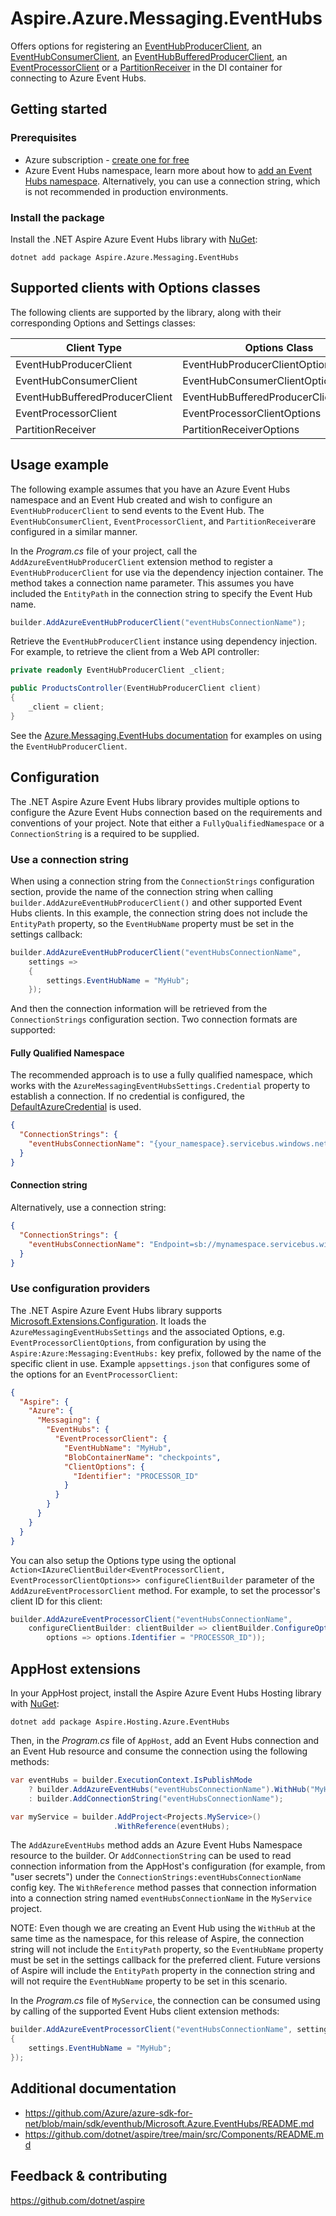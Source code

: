 # Aspire.Azure.Messaging.EventHubs

Offers options for registering an [EventHubProducerClient](https://learn.microsoft.com/en-us/dotnet/api/azure.messaging.eventhubs.producer.eventhubproducerclient), an [EventHubConsumerClient](https://learn.microsoft.com/dotnet/api/azure.messaging.eventhubs.consumer.eventhubconsumerclient), an [EventHubBufferedProducerClient](https://learn.microsoft.com/dotnet/api/azure.messaging.eventhubs.producer.eventhubbufferedproducerclient), an [EventProcessorClient](https://learn.microsoft.com/dotnet/api/azure.messaging.eventhubs.eventprocessorclient) or a [PartitionReceiver](https://learn.microsoft.com/en-us/dotnet/api/azure.messaging.eventhubs.primitives.partitionreceiver) in the DI container for connecting to Azure Event Hubs.

## Getting started

### Prerequisites

- Azure subscription - [create one for free](https://azure.microsoft.com/free/)
- Azure Event Hubs namespace, learn more about how to [add an Event Hubs namespace](https://learn.microsoft.com/en-us/azure/event-hubs/event-hubs-create). Alternatively, you can use a connection string, which is not recommended in production environments.

### Install the package

Install the .NET Aspire Azure Event Hubs library with [NuGet](https://www.nuget.org):

```dotnetcli
dotnet add package Aspire.Azure.Messaging.EventHubs
```

## Supported clients with Options classes

The following clients are supported by the library, along with their corresponding Options and Settings classes:

| Client Type                    | Options Class                         | Settings Class                                   |
|--------------------------------|---------------------------------------|--------------------------------------------------|
| EventHubProducerClient         | EventHubProducerClientOptions         | AzureMessagingEventHubsProducerSettings          |
| EventHubConsumerClient         | EventHubConsumerClientOptions         | AzureMessagingEventHubsConsumerSettings          |
| EventHubBufferedProducerClient | EventHubBufferedProducerClientOptions | AzureMessagingEventHubsBufferedProducerSettings  |
| EventProcessorClient           | EventProcessorClientOptions           | AzureMessagingEventHubsProcessorSettings         |
| PartitionReceiver              | PartitionReceiverOptions              | AzureMessagingEventHubsPartitionReceiverSettings |

## Usage example

The following example assumes that you have an Azure Event Hubs namespace and an Event Hub created and wish to configure an `EventHubProducerClient` to send events to the Event Hub. The `EventHubConsumerClient`, `EventProcessorClient`, and `PartitionReceiver`are configured in a similar manner.

In the _Program.cs_ file of your project, call the `AddAzureEventHubProducerClient` extension method to register
a `EventHubProducerClient` for use via the dependency injection container. The method takes a connection name parameter. This assumes you have included the `EntityPath` in the connection string to specify the Event Hub name.

```csharp
builder.AddAzureEventHubProducerClient("eventHubsConnectionName");
```

Retrieve the `EventHubProducerClient` instance using dependency injection. For example, to retrieve the
client from a Web API controller:

```csharp
private readonly EventHubProducerClient _client;

public ProductsController(EventHubProducerClient client)
{
    _client = client;
}
```

See the [Azure.Messaging.EventHubs documentation](https://github.com/Azure/azure-sdk-for-net/blob/main/sdk/eventhub/Azure.Messaging.EventHubs/README.md) for examples on using the `EventHubProducerClient`.

## Configuration

The .NET Aspire Azure Event Hubs library provides multiple options to configure the Azure Event Hubs connection based on the requirements and conventions of your project. Note that either a `FullyQualifiedNamespace` or a `ConnectionString` is a required to be supplied.

### Use a connection string

When using a connection string from the `ConnectionStrings` configuration section, provide the name of the connection string when calling `builder.AddAzureEventHubProducerClient()` and other supported Event Hubs clients. In this example, the connection string does not include the `EntityPath` property, so the `EventHubName` property must be set in the settings callback:

```csharp
builder.AddAzureEventHubProducerClient("eventHubsConnectionName",
    settings =>
    {
        settings.EventHubName = "MyHub";
    });
```

And then the connection information will be retrieved from the `ConnectionStrings` configuration section. Two connection formats are supported:

#### Fully Qualified Namespace

The recommended approach is to use a fully qualified namespace, which works with the `AzureMessagingEventHubsSettings.Credential` property to establish a connection. If no credential is configured, the [DefaultAzureCredential](https://learn.microsoft.com/dotnet/api/azure.identity.defaultazurecredential) is used.

```json
{
  "ConnectionStrings": {
    "eventHubsConnectionName": "{your_namespace}.servicebus.windows.net"
  }
}
```

#### Connection string

Alternatively, use a connection string:

```json
{
  "ConnectionStrings": {
    "eventHubsConnectionName": "Endpoint=sb://mynamespace.servicebus.windows.net/;SharedAccessKeyName=accesskeyname;SharedAccessKey=accesskey;EntityPath=MyHub"
  }
}
```

### Use configuration providers

The .NET Aspire Azure Event Hubs library supports [Microsoft.Extensions.Configuration](https://learn.microsoft.com/dotnet/api/microsoft.extensions.configuration). It loads the `AzureMessagingEventHubsSettings` and the associated Options, e.g. `EventProcessorClientOptions`, from configuration by using the `Aspire:Azure:Messaging:EventHubs:` key prefix, followed by the name of the specific client in use. Example `appsettings.json` that configures some of the options for an `EventProcessorClient`:

```json
{
  "Aspire": {
    "Azure": {
      "Messaging": {
        "EventHubs": {
          "EventProcessorClient": {
            "EventHubName": "MyHub",
            "BlobContainerName": "checkpoints",
            "ClientOptions": {
              "Identifier": "PROCESSOR_ID"
            }
          }
        }
      }
    }
  }
}
```

You can also setup the Options type using the optional `Action<IAzureClientBuilder<EventProcessorClient, EventProcessorClientOptions>> configureClientBuilder` parameter of the `AddAzureEventProcessorClient` method. For example, to set the processor's client ID for this client:

```csharp
builder.AddAzureEventProcessorClient("eventHubsConnectionName",
    configureClientBuilder: clientBuilder => clientBuilder.ConfigureOptions(
        options => options.Identifier = "PROCESSOR_ID"));
```

## AppHost extensions

In your AppHost project, install the Aspire Azure Event Hubs Hosting library with [NuGet](https://www.nuget.org):

```dotnetcli
dotnet add package Aspire.Hosting.Azure.EventHubs
```

Then, in the _Program.cs_ file of `AppHost`, add an Event Hubs connection and an Event Hub resource and consume the connection using the following methods:

```csharp
var eventHubs = builder.ExecutionContext.IsPublishMode
    ? builder.AddAzureEventHubs("eventHubsConnectionName").WithHub("MyHub")
    : builder.AddConnectionString("eventHubsConnectionName");

var myService = builder.AddProject<Projects.MyService>()
                       .WithReference(eventHubs);
```

The `AddAzureEventHubs` method adds an Azure Event Hubs Namespace resource to the builder. Or `AddConnectionString` can be used to read connection information from the AppHost's configuration (for example, from "user secrets") under the `ConnectionStrings:eventHubsConnectionName` config key. The `WithReference` method passes that connection information into a connection string named `eventHubsConnectionName` in the `MyService` project.

NOTE: Even though we are creating an Event Hub using the `WithHub` at the same time as the namespace, for this release of Aspire, the connection string will not include the `EntityPath` property, so the `EventHubName` property must be set in the settings callback for the preferred client. Future versions of Aspire will include the `EntityPath` property in the connection string and will not require the `EventHubName` property to be set in this scenario.

In the _Program.cs_ file of `MyService`, the connection can be consumed using by calling of the supported Event Hubs client extension methods:

```csharp
builder.AddAzureEventProcessorClient("eventHubsConnectionName", settings =>
{
    settings.EventHubName = "MyHub";
});
```

## Additional documentation

* https://github.com/Azure/azure-sdk-for-net/blob/main/sdk/eventhub/Microsoft.Azure.EventHubs/README.md
* https://github.com/dotnet/aspire/tree/main/src/Components/README.md

## Feedback & contributing

https://github.com/dotnet/aspire
